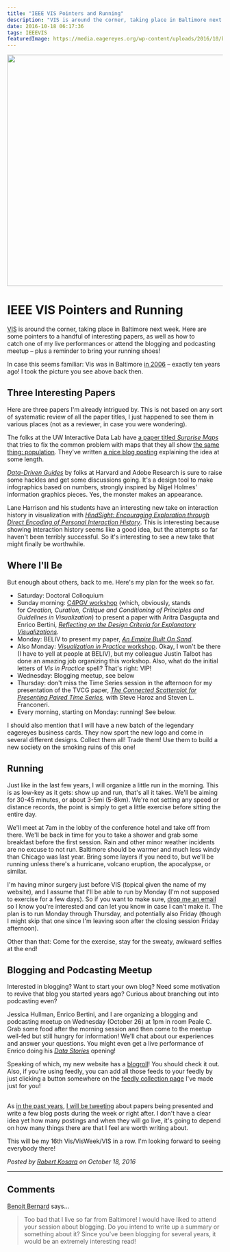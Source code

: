 ```yaml
---
title: "IEEE VIS Pointers and Running"
description: "VIS is around the corner, taking place in Baltimore next week. Here are some pointers to a handful of interesting papers, as well as how to catch one of my live performances or attend the blogging and podcasting meetup – plus a reminder to bring your running shoes!"
date: 2016-10-18 06:17:36
tags: IEEEVIS
featuredImage: https://media.eagereyes.org/wp-content/uploads/2016/10/baltimore-teaser.jpg
---
```


<p><img src="https://media.eagereyes.org/wp-content/uploads/2016/10/baltimore-teaser.jpg" width="720" height="540" /></p>

# IEEE VIS Pointers and Running

<a href="http://ieeevis.org">VIS</a> is around the corner, taking place in Baltimore next week. Here are some pointers to a handful of interesting papers, as well as how to catch one of my live performances or attend the blogging and podcasting meetup – plus a reminder to bring your running shoes!

In case this seems familiar: Vis was in Baltimore <a href="http://vis.computer.org/vis2006/">in 2006</a> – exactly ten years ago! I took the picture you see above back then.

## Three Interesting Papers

Here are three papers I'm already intrigued by. This is not based on any sort of systematic review of all the paper titles, I just happened to see them in various places (not as a reviewer, in case you were wondering).

The folks at the UW Interactive Data Lab have <a href="https://idl.cs.washington.edu/papers/surprise-maps/">a paper titled <em>Surprise Maps</em></a> that tries to fix the common problem with maps that they all show <a href="https://xkcd.com/1138/">the same thing: population</a>. They've written <a href="https://medium.com/@uwdata/surprise-maps-showing-the-unexpected-e92b67398865#.5ud2q8567">a nice blog posting</a> explaining the idea at some length.

<em><a href="http://www.namwkim.org/ddg">Data-Driven Guides</a></em> by folks at Harvard and Adobe Research is sure to raise some hackles and get some discussions going. It's a design tool to make infographics based on numbers, strongly inspired by Nigel Holmes' information graphics pieces. Yes, the monster makes an appearance.

Lane Harrison and his students have an interesting new take on interaction history in visualization with <a href="http://web.cs.wpi.edu/~ltharrison/files/feng2016hindsight.pdf"><em>HindSight: Encouraging Exploration through Direct Encoding of Personal Interaction History</em></a>. This is interesting because showing interaction history seems like a good idea, but the attempts so far haven't been terribly successful. So it's interesting to see a new take that might finally be worthwhile.

## Where I'll Be

But enough about others, back to me. Here's my plan for the week so far.

<ul>
    <li>Saturday: Doctoral Colloquium</li>
    <li>Sunday morning: <a href="http://c4pgv.swansea.ac.uk">C4PGV workshop</a> (which, obviously, stands for <em>Creation, Curation, Critique and Conditioning of Principles and Guidelines in Visualization</em>) to present a paper with Aritra Dasgupta and Enrico Bertini, <a href="https://eagereyes.org/publications/Kosara-C4PGV-2016.html"><em>Reflecting on the Design Criteria for Explanatory Visualizations</em></a>.</li>
    <li>Monday: BELIV to present my paper, <a href="https://eagereyes.org/papers/paper-an-empire-built-on-sand"><em>An Empire Built On Sand</em></a>.</li>
    <li>Also Monday: <a href="http://visinpractice.org"><em>Visualization in Practice</em> workshop</a>. Okay, I won't be there (I have to yell at people at BELIV), but my colleague Justin Talbot has done an amazing job organizing this workshop. Also, what do the initial letters of <em>Vis in Practice</em> spell? That's right: VIP!</li>
    <li>Wednesday: Blogging meetup, see below</li>
    <li>Thursday: don't miss the Time Series session in the afternoon for my presentation of the TVCG paper, <em><a href="https://eagereyes.org/papers/the-connected-scatterplot-for-presenting-paired-time-series">The Connected Scatterplot for Presenting Paired Time Series</a>,</em> with Steve Haroz and Steven L. Franconeri.</li>
    <li>Every morning, starting on Monday: running! See below.</li>
</ul>

I should also mention that I will have a new batch of the legendary eagereyes business cards. They now sport the new logo and come in several different designs. Collect them all! Trade them! Use them to build a new society on the smoking ruins of this one!

## Running

Just like in the last few years, I will organize a little run in the morning. This is as low-key as it gets: show up and run, that's all it takes. We'll be aiming for 30-45 minutes, or about 3-5mi (5-8km). We're not setting any speed or distance records, the point is simply to get a little exercise before sitting the entire day.

We'll meet at 7am in the lobby of the conference hotel and take off from there. We'll be back in time for you to take a shower and grab some breakfast before the first session. Rain and other minor weather incidents are no excuse to not run. Baltimore should be warmer and much less windy than Chicago was last year. Bring some layers if you need to, but we'll be running unless there's a hurricane, volcano eruption, the apocalypse, or similar.

I'm having minor surgery just before VIS (topical given the name of my website), and I assume that I'll be able to run by Monday (I'm not supposed to exercise for a few days). So if you want to make sure, <a href="https://eagereyes.org/contact">drop me an email</a> so I know you're interested and can let you know in case I can't make it. The plan is to run Monday through Thursday, and potentially also Friday (though I might skip that one since I'm leaving soon after the closing session Friday afternoon).

Other than that: Come for the exercise, stay for the sweaty, awkward selfies at the end!

## Blogging and Podcasting Meetup

Interested in blogging? Want to start your own blog? Need some motivation to revive that blog you started years ago? Curious about branching out into podcasting even?

Jessica Hullman, Enrico Bertini, and I are organizing a blogging and podcasting meetup on Wednesday (October 26) at 1pm in room Peale C. Grab some food after the morning session and then come to the meetup well-fed but still hungry for information! We'll chat about our experiences and answer your questions. You might even get a live performance of Enrico doing his <a href="http://datastori.es"><em>Data Stories</em></a> opening!

Speaking of which, my new website has a <a href="https://eagereyes.org/blogroll">blogroll</a>! You should check it out. Also, if you're using feedly, you can add all those feeds to your feedly by just clicking a button somewhere on the <a href="http://feedly.com/eagereyes/Blogroll">feedly collection page</a> I've made just for you!

## 

As <a href="https://eagereyes.org/tag/conference">in the past years</a>, <a href="https://twitter.com/eagereyes">I will be tweeting</a> about papers being presented and write a few blog posts during the week or right after. I don't have a clear idea yet how many postings and when they will go live, it's going to depend on how many things there are that I feel are worth writing about.

This will be my 16th Vis/VisWeek/VIS in a row. I'm looking forward to seeing everybody there!


_Posted by <a href="/about">Robert Kosara</a> on October 18, 2016_


<aside class="comments">

---
## Comments

<a href="https://benbernardblog.com" rel="nofollow noopener" target="_blank">Benoit Bernard</a> says…
>	Too bad that I live so far from Baltimore! I would have liked to attend your session about blogging. Do you intend to write up a summary or something about it? Since you've been blogging for several years, it would be an extremely interesting read!

</aside>

